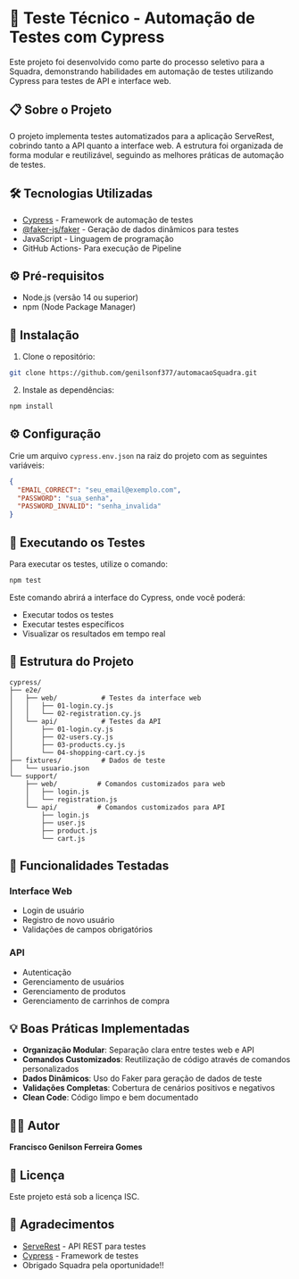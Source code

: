 # 🚀 Teste Técnico - Automação de Testes com Cypress

Este projeto foi desenvolvido como parte do processo seletivo para a Squadra, demonstrando habilidades em automação de testes utilizando Cypress para testes de API e interface web.

## 📋 Sobre o Projeto

O projeto implementa testes automatizados para a aplicação ServeRest, cobrindo tanto a API quanto a interface web. A estrutura foi organizada de forma modular e reutilizável, seguindo as melhores práticas de automação de testes.

## 🛠️ Tecnologias Utilizadas

- [Cypress](https://www.cypress.io/) - Framework de automação de testes
- [@faker-js/faker](https://fakerjs.dev/) - Geração de dados dinâmicos para testes
- JavaScript - Linguagem de programação
- GitHub Actions- Para execução de Pipeline

## ⚙️ Pré-requisitos

- Node.js (versão 14 ou superior)
- npm (Node Package Manager)

## 🚀 Instalação

1. Clone o repositório:
```bash
git clone https://github.com/genilsonf377/automacaoSquadra.git
```

2. Instale as dependências:
```bash
npm install
```

## ⚙️ Configuração

Crie um arquivo `cypress.env.json` na raiz do projeto com as seguintes variáveis:

```json
{
  "EMAIL_CORRECT": "seu_email@exemplo.com",
  "PASSWORD": "sua_senha",
  "PASSWORD_INVALID": "senha_invalida"
}
```

## 🧪 Executando os Testes

Para executar os testes, utilize o comando:

```bash
npm test
```

Este comando abrirá a interface do Cypress, onde você poderá:
- Executar todos os testes
- Executar testes específicos
- Visualizar os resultados em tempo real

## 📁 Estrutura do Projeto

```
cypress/
├── e2e/
│   ├── web/           # Testes da interface web
│   │   ├── 01-login.cy.js
│   │   └── 02-registration.cy.js
│   └── api/           # Testes da API
│       ├── 01-login.cy.js
│       ├── 02-users.cy.js
│       ├── 03-products.cy.js
│       └── 04-shopping-cart.cy.js
├── fixtures/          # Dados de teste
│   └── usuario.json
└── support/
    ├── web/          # Comandos customizados para web
    │   ├── login.js
    │   └── registration.js
    └── api/          # Comandos customizados para API
        ├── login.js
        ├── user.js
        ├── product.js
        └── cart.js
```

## 🎯 Funcionalidades Testadas

### Interface Web
- Login de usuário
- Registro de novo usuário
- Validações de campos obrigatórios

### API
- Autenticação
- Gerenciamento de usuários
- Gerenciamento de produtos
- Gerenciamento de carrinhos de compra

## 💡 Boas Práticas Implementadas

- **Organização Modular**: Separação clara entre testes web e API
- **Comandos Customizados**: Reutilização de código através de comandos personalizados
- **Dados Dinâmicos**: Uso do Faker para geração de dados de teste
- **Validações Completas**: Cobertura de cenários positivos e negativos
- **Clean Code**: Código limpo e bem documentado

## 👨‍💻 Autor

**Francisco Genilson Ferreira Gomes**

## 📝 Licença

Este projeto está sob a licença ISC.

## 🙏 Agradecimentos

- [ServeRest](https://serverest.dev/) - API REST para testes
- [Cypress](https://www.cypress.io/) - Framework de testes
- Obrigado Squadra pela oportunidade!! 